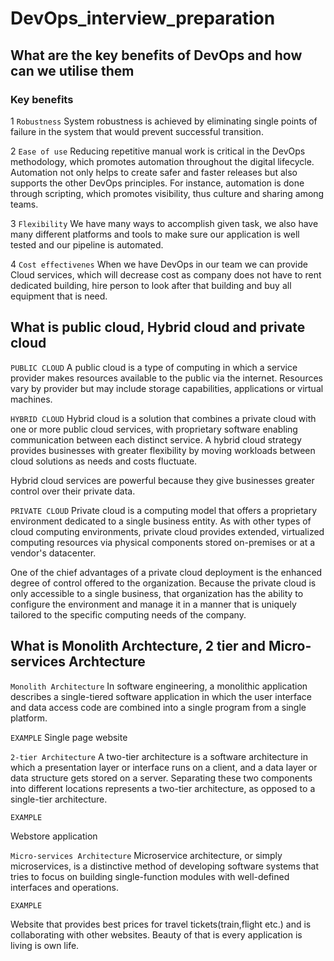 # DevOps_interview_preparation


## What are the key benefits of DevOps and how can we utilise them

### Key benefits

1 `Robustness`
System robustness is achieved by eliminating single points of failure in the system that would prevent successful transition.

2 `Ease of use`
Reducing repetitive manual work is critical in the DevOps methodology, which promotes automation throughout the digital lifecycle. Automation not only helps to create safer and faster releases but also supports the other DevOps principles. For instance, automation is done through scripting, which promotes visibility, thus culture and sharing among teams.


3 `Flexibility`
We have many ways to accomplish given task, we also have many different platforms and tools to make sure our application is well tested and our pipeline is automated.

4 `Cost effectivenes`
When we have DevOps in our team we can provide Cloud services, which will decrease cost as company does not have to rent dedicated building, hire person to look after that building and buy all equipment that is need.

## What is public cloud, Hybrid cloud and private cloud



`PUBLIC CLOUD`
A public cloud is a type of computing in which a service provider makes resources available to the public via the internet. Resources vary by provider but may include storage capabilities, applications or virtual machines.


`HYBRID CLOUD`
Hybrid cloud is a solution that combines a private cloud with one or more public cloud services, with proprietary software enabling communication between each distinct service. A hybrid cloud strategy provides businesses with greater flexibility by moving workloads between cloud solutions as needs and costs fluctuate.

Hybrid cloud services are powerful because they give businesses greater control over their private data.


`PRIVATE CLOUD`
Private cloud is a computing model that offers a proprietary environment dedicated to a single business entity. As with other types of cloud computing environments, private cloud provides extended, virtualized computing resources via physical components stored on-premises or at a vendor's datacenter.

One of the chief advantages of a private cloud deployment is the enhanced degree of control offered to the organization. Because the private cloud is only accessible to a single business, that organization has the ability to configure the environment and manage it in a manner that is uniquely tailored to the specific computing needs of the company.


## What is Monolith Archtecture, 2 tier and Micro-services Archtecture



`Monolith Architecture`
In software engineering, a monolithic application describes a single-tiered software application in which the user interface and data access code are combined into a single program from a single platform.

`EXAMPLE`
Single page website



`2-tier Architecture`
A two-tier architecture is a software architecture in which a presentation layer or interface runs on a client, and a data layer or data structure gets stored on a server. Separating these two components into different locations represents a two-tier architecture, as opposed to a single-tier architecture.

`EXAMPLE`

Webstore application



`Micro-services Architecture`
Microservice architecture, or simply microservices, is a distinctive method of developing software systems that tries to focus on building single-function modules with well-defined interfaces and operations.

`EXAMPLE`

Website that provides best prices for travel tickets(train,flight etc.) and is collaborating with other websites. Beauty of that is every application is living is own life.







 
